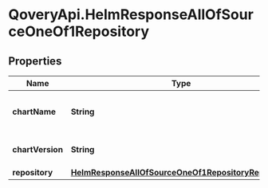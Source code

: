 # QoveryApi.HelmResponseAllOfSourceOneOf1Repository

## Properties

Name | Type | Description | Notes
------------ | ------------- | ------------- | -------------
**chartName** | **String** | The name of the chart in the repository | 
**chartVersion** | **String** | The version of the chart to use | 
**repository** | [**HelmResponseAllOfSourceOneOf1RepositoryRepository**](HelmResponseAllOfSourceOneOf1RepositoryRepository.md) |  | 


